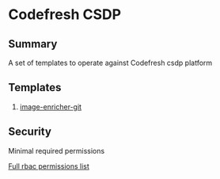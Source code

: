 # Codefresh CSDP

## Summary

A set of templates to operate against Codefresh csdp platform

## Templates

1. [image-enricher-git](https://github.com/codefresh-io/argo-hub/blob/main/workflows/codefresh-csdp/versions/0.0.1/docs/image-enricher-git.md)

## Security

Minimal required permissions

[Full rbac permissions list](https://github.com/codefresh-io/argo-hub/blob/main/workflows/codefresh-csp/versions/0.0.1/rbac.yaml)
